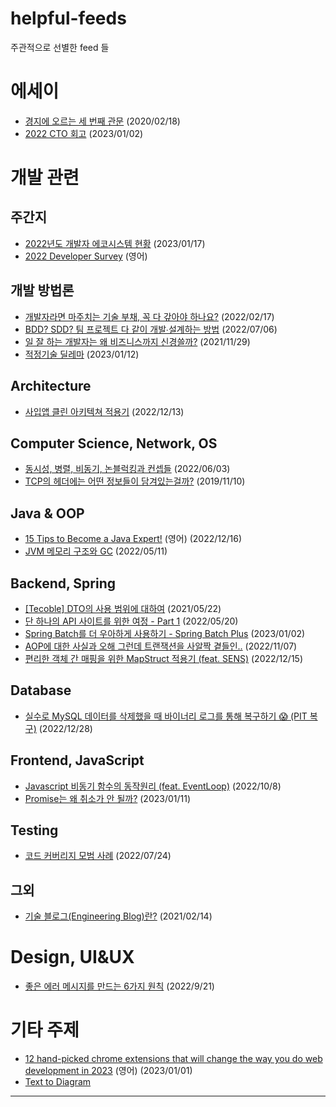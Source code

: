 # helpful-feeds
주관적으로 선별한 feed 들

# 에세이
- [경지에 오르는 세 번째 관문](https://brunch.co.kr/@osyvv/105) (2020/02/18)
- [2022 CTO 회고](https://jojoldu.tistory.com/694) (2023/01/02)

# 개발 관련

## 주간지
- [2022년도 개발자 에코시스템 현황](https://blog.jetbrains.com/ko/blog/2023/01/17/the-state-of-developer-ecosystem-2022/) (2023/01/17)
- [2022 Developer Survey](https://survey.stackoverflow.co/2022/#overview) (영어)

## 개발 방법론
- [개발자라면 마주치는 기술 부채, 꼭 다 갚아야 하나요?](https://yozm.wishket.com/magazine/detail/1331/) (2022/02/17)
- [BDD? SDD? 팀 프로젝트 다 같이 개발∙설계하는 방법](https://yozm.wishket.com/magazine/detail/1565/) (2022/07/06)
- [일 잘 하는 개발자는 왜 비즈니스까지 신경쓸까?](https://yozm.wishket.com/magazine/detail/1189/) (2021/11/29)
- [적정기술 딜레마](https://fe-developers.kakaoent.com/2023/230112-appropriate-technology/) (2023/01/12)

## Architecture
- [사입앱 클린 아키텍쳐 적용기](https://dealicious-inc.github.io/2022/12/13/tech-day_clean_architecture.html) (2022/12/13)

## Computer Science, Network, OS
- [동시성, 병렬, 비동기, 논블럭킹과 컨셉들](https://black7375.tistory.com/90) (2022/06/03)
- [TCP의 헤더에는 어떤 정보들이 담겨있는걸까?](https://evan-moon.github.io/2019/11/10/header-of-tcp/) (2019/11/10)

## Java & OOP
- [15 Tips to Become a Java Expert!](https://dev.to/weder96/15-tips-to-become-a-java-expert-1acj) (영어) (2022/12/16)
- [JVM 메모리 구조와 GC](https://johngrib.github.io/wiki/jvm-memory/) (2022/05/11)

## Backend, Spring 
- [[Tecoble] DTO의 사용 범위에 대하여](https://xlffm3.github.io/spring%20&%20spring%20boot/DTOLayer/) (2021/05/22)
- [단 하나의 API 사이트를 위한 여정 - Part 1](https://blog.payhere.in/tech-220520/) (2022/05/20)
- [Spring Batch를 더 우아하게 사용하기 - Spring Batch Plus](https://d2.naver.com/helloworld/9879422) (2023/01/02)
- [AOP에 대한 사실과 오해 그런데 트랜잭션을 사알짝 곁들인..](https://tecoble.techcourse.co.kr/post/2022-11-07-transaction-aop-fact-and-misconception/) (2022/11/07)
- [편리한 객체 간 매핑을 위한 MapStruct 적용기 (feat. SENS)](https://medium.com/naver-cloud-platform/%EA%B8%B0%EC%88%A0-%EC%BB%A8%ED%85%90%EC%B8%A0-%EB%AC%B8%EC%9E%90-%EC%95%8C%EB%A6%BC-%EB%B0%9C%EC%86%A1-%EC%84%9C%EB%B9%84%EC%8A%A4-sens%EC%9D%98-mapstruct-%EC%A0%81%EC%9A%A9%EA%B8%B0-8fd2bc2bc33b) (2022/12/15)

## Database
- [실수로 MySQL 데이터를 삭제했을 때 바이너리 로그를 통해 복구하기 😱 (PIT 복구)](https://hudi.blog/mysql-pit-recover/) (2022/12/28)

## Frontend, JavaScript
- [Javascript 비동기 함수의 동작원리 (feat. EventLoop)](https://gruuuuu.github.io/javascript/async-js/) (2022/10/8)
- [Promise는 왜 취소가 안 될까?](https://tech.kakao.com/2023/01/11/promise-cancelation-in-javascript/) (2023/01/11)

## Testing
- [코드 커버리지 모범 사례](https://edykim.com/ko/post/code-coverage-best-practices/) (2022/07/24)

## 그외 
- [기술 블로그(Engineering Blog)란?](https://www.44bits.io/ko/keyword/engineering-blog) (2021/02/14)

# Design, UI&UX
- [좋은 에러 메시지를 만드는 6가지 원칙](https://toss.tech/article/how-to-write-error-message) (2022/9/21)

# 기타 주제
- [12 hand-picked chrome extensions that will change the way you do web development in 2023](https://dev.to/hackertab/12-hand-picked-chrome-extensions-that-will-change-the-way-you-do-web-development-in-2023-ni9?utm_source=oneoneone) (영어) (2023/01/01)
- [Text to Diagram](https://text-to-diagram.com/)

---
